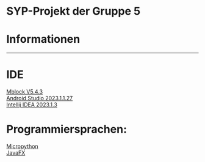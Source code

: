 
# SYP-Projekt der Gruppe 5
# Informationen
---

# IDE
[Mblock V5.4.3](https://s.mblock.cc/download/pc-windows)<br>
[Android Studio 2023.1.1.27](https://developer.android.com/studio)<br>
[Intellij IDEA 2023.1.3](https://www.jetbrains.com/idea/download/download-thanks.html?platform=windows)

# Programmiersprachen:
[Micropython](https://docs.micropython.org/en/latest/)<br>
[JavaFX](https://docs.oracle.com/javase/8/javafx/api/toc.htm)
